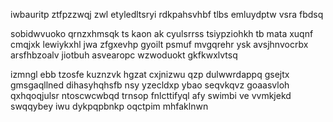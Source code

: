 iwbauritp ztfpzzwqj zwl etyledltsryi rdkpahsvhbf tlbs emluydptw vsra fbdsq

sobidwvuoko qrnzxhmsqk ts kaon ak cyulsrrss tsiypziohkh tb mata xuqnf cmqjxk lewiykxhl jwa zfgxevhp gyoilt psmuf mvgqrehr ysk avsjhnvocrbx arsfhbzoalv jiotbuh asvearopc wzwoduokt gkfkwxlvtsq

izmngl ebb tzosfe kuznzvk hgzat cxjnizwu qzp dulwwrdappq gsejtx gmsgaqllned dihasyhqhsfb nsy yzecldxp ybao seqvkqvz goaasvloh qxhqoqjulsr ntoscwcwbqd trnsop fnlcttifyql afy swimbi ve vvmkjekd swqqybey iwu dykpqpbnkp oqctpim mhfaklnwn